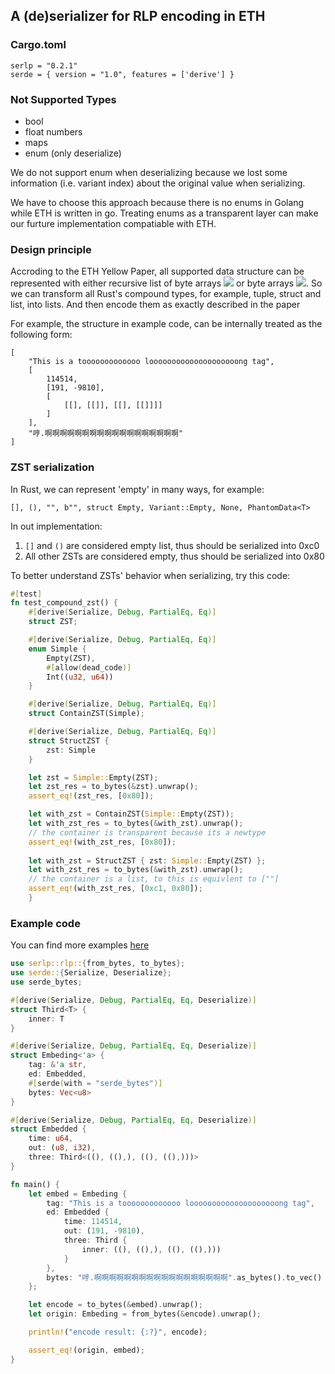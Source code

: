 ## A (de)serializer for RLP encoding in ETH

### Cargo.toml

```
serlp = "0.2.1"
serde = { version = "1.0", features = ['derive'] }
```

### Not Supported Types 

- bool
- float numbers
- maps
- enum (only deserialize)

We do not support enum when deserializing because we lost some information (i.e. variant index) about the original value when serializing.

We have to choose this approach because there is no enums in Golang while ETH is written in go. Treating enums as a transparent layer can make our furture implementation compatiable with ETH.

### Design principle

Accroding to the ETH Yellow Paper, all supported data structure can be represented with either recursive list of byte arrays ![](https://latex.codecogs.com/svg.latex?\mathbb{L}) or byte arrays ![](https://latex.codecogs.com/svg.latex?\mathbb{B}). So we can transform all Rust's compound types, for example, tuple, struct and list, into lists. And then encode them as exactly described in the paper

For example, the structure in example code, can be internally treated as the following form:

```
[
    "This is a tooooooooooooo loooooooooooooooooooong tag", 
    [
        114514, 
        [191, -9810], 
        [
            [[], [[]], [[], [[]]]]
        ]
    ], 
    "哼.啊啊啊啊啊啊啊啊啊啊啊啊啊啊啊啊啊啊"
]
```

### ZST serialization

In Rust, we can represent 'empty' in many ways, for example:

```
[], (), "", b"", struct Empty, Variant::Empty, None, PhantomData<T>
```

In out implementation:

1. `[]` and `()` are considered empty list, thus should be serialized into 0xc0
2. All other ZSTs are considered empty, thus should be serialized into 0x80

To better understand ZSTs' behavior when serializing, try this code:

```rust
#[test]
fn test_compound_zst() {
    #[derive(Serialize, Debug, PartialEq, Eq)]
    struct ZST;

    #[derive(Serialize, Debug, PartialEq, Eq)]
    enum Simple {
        Empty(ZST),
        #[allow(dead_code)]
        Int((u32, u64))
    }

    #[derive(Serialize, Debug, PartialEq, Eq)]
    struct ContainZST(Simple);

    #[derive(Serialize, Debug, PartialEq, Eq)]
    struct StructZST {
        zst: Simple
    }

    let zst = Simple::Empty(ZST);
    let zst_res = to_bytes(&zst).unwrap();
    assert_eq!(zst_res, [0x80]);

    let with_zst = ContainZST(Simple::Empty(ZST));
    let with_zst_res = to_bytes(&with_zst).unwrap();
    // the container is transparent because its a newtype
    assert_eq!(with_zst_res, [0x80]);
    
    let with_zst = StructZST { zst: Simple::Empty(ZST) };
    let with_zst_res = to_bytes(&with_zst).unwrap();
    // the container is a list, to this is equivlent to [""]
    assert_eq!(with_zst_res, [0xc1, 0x80]);
    }
```

### Example code

You can find more examples [here](https://github.com/M4tsuri/serlp/tree/main/example)

```rust
use serlp::rlp::{from_bytes, to_bytes};
use serde::{Serialize, Deserialize};
use serde_bytes;

#[derive(Serialize, Debug, PartialEq, Eq, Deserialize)]
struct Third<T> {
    inner: T
}

#[derive(Serialize, Debug, PartialEq, Eq, Deserialize)]
struct Embeding<'a> {
    tag: &'a str,
    ed: Embedded,
    #[serde(with = "serde_bytes")]
    bytes: Vec<u8>
}

#[derive(Serialize, Debug, PartialEq, Eq, Deserialize)]
struct Embedded {
    time: u64,
    out: (u8, i32),
    three: Third<((), ((),), ((), ((),)))>
}

fn main() {
    let embed = Embeding {
        tag: "This is a tooooooooooooo loooooooooooooooooooong tag",
        ed: Embedded {
            time: 114514,
            out: (191, -9810),
            three: Third {
                inner: ((), ((),), ((), ((),)))
            }
        },
        bytes: "哼.啊啊啊啊啊啊啊啊啊啊啊啊啊啊啊啊啊啊".as_bytes().to_vec()
    };

    let encode = to_bytes(&embed).unwrap();
    let origin: Embeding = from_bytes(&encode).unwrap();

    println!("encode result: {:?}", encode);

    assert_eq!(origin, embed);
}
```
